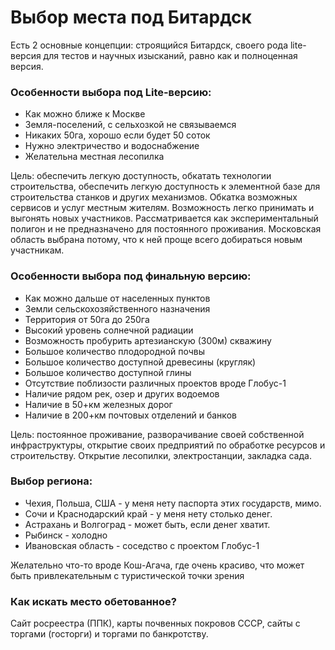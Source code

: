 # Выбор места под Битардск

Есть 2 основные концепции: строящийся Битардск, своего рода lite-версия для тестов и научных изысканий, равно как и полноценная версия.

### Особенности выбора под Lite-версию:
* Как можно ближе к Москве
* Земля-поселений, с сельхозкой не связываемся
* Никаких 50га, хорошо если будет 50 соток
* Нужно электричество и водоснабжение
* Желательна местная лесопилка

Цель: обеспечить легкую доступность, обкатать технологии строительства, обеспечить легкую доступность к элементной базе для строительства станков и других механизмов. Обкатка возможных сервисов и услуг местным жителям. Возможность легко принимать и выгонять новых участников. Рассматривается как экспериментальный полигон и не предназначено для постоянного проживания. Московская область выбрана потому, что к ней проще всего добираться новым участникам.

### Особенности выбора под финальную версию:
* Как можно дальше от населенных пунктов
* Земли сельскохозяйственного назначения
* Территория от 50га до 250га
* Высокий уровень солнечной радиации
* Возможность пробурить артезианскую (300м) скважину
* Большое количество плодородной почвы
* Большое количество доступной древесины (кругляк)
* Большое количество доступной глины
* Отсутствие поблизости различных проектов вроде Глобус-1
* Наличие рядом рек, озер и других водоемов
* Наличие в 50+км железных дорог
* Наличие в 200+км почтовых отделений и банков

Цель: постоянное проживание, разворачивание своей собственной инфраструктуры, открытие своих предприятий по обработке ресурсов и строительству. Открытие лесопилки, электростанции, закладка сада.

### Выбор региона:
* Чехия, Польша, США - у меня нету паспорта этих государств, мимо.
* Сочи и Краснодарский край - у меня нету столько денег.
* Астрахань и Волгоград - может быть, если денег хватит.
* Рыбинск - холодно
* Ивановская область - соседство с проектом Глобус-1

Желательно что-то вроде Кош-Агача, где очень красиво, что может быть привлекательным с туристической точки зрения

### Как искать место обетованное?

Сайт росреестра (ППК), карты почвенных покровов СССР, сайты с торгами (госторги) и торгами по банкротству.
